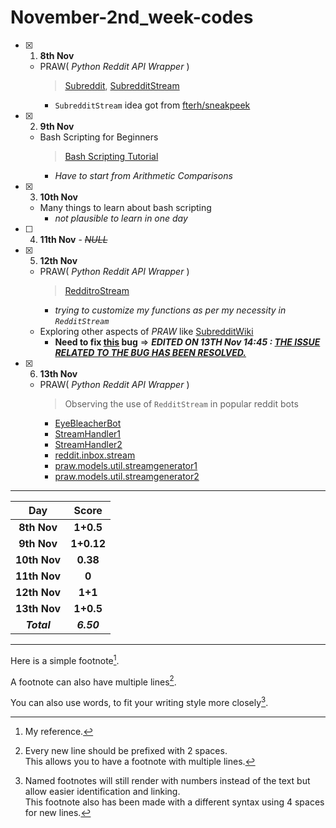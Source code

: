 # November-2nd_week-codes

- [x] 1. **8th Nov**
  - PRAW( _Python Reddit API Wrapper_ )
       > [Subreddit](https://praw.readthedocs.io/en/latest/code_overview/models/subreddit.html), [SubredditStream](https://praw.readthedocs.io/en/stable/code_overview/other/subredditstream.html)
       - `SubredditStream` idea got from [fterh/sneakpeek](https://github.com/fterh/sneakpeek/blob/master/main.py)

- [x] 2. **9th Nov**
  - Bash Scripting for Beginners
    > [Bash Scripting Tutorial](https://linuxconfig.org/bash-scripting-tutorial)
    - _Have to start from Arithmetic Comparisons_

- [x] 3. **10th Nov**
  - Many things to learn about bash scripting
    - _not plausible to learn in one day_

- [ ] 4. **11th Nov** - ~~_NULL_~~
- [x] 5. **12th Nov**
  - PRAW( _Python Reddit API Wrapper_ )
    > [RedditroStream](https://praw.readthedocs.io/en/stable/code_overview/other/redditorstream.html)
    - _trying to customize my functions as per my necessity in `RedditStream`_
  - Exploring other aspects of _PRAW_ like [SubredditWiki](https://praw.readthedocs.io/en/stable/code_overview/other/subredditwiki.html)
    - **Need to fix [this](https://github.com/hdmtp-s-basement/Nov-2nd_week_codes/blob/bcf0d6cd8803618196a81aaa1bd72d5be1743bac/RedditorStream_in_PRAW/stream_comment.py#L24) bug** => ***EDITED ON 13TH Nov 14:45 : [THE ISSUE RELATED TO THE BUG HAS BEEN RESOLVED.](https://praw.readthedocs.io/en/stable/code_overview/other/util.html)***

- [x] 6. **13th Nov**
  - PRAW( _Python Reddit API Wrapper_ )
    > Observing the use of `RedditStream` in popular reddit bots
    - [EyeBleacherBot](https://github.com/getcake/EyeBleacherBot/blob/8391723ca770b7ca7647f41c3fc4f939ad65c8b9/bot.py#L96)
    - [StreamHandler1](https://github.com/BananoCoin/banano_reddit_tipbot/blob/be93f1bb01cd4cf2d334a1cea0c29c4253bf09e4/src/shared.py#L20)
    - [StreamHandler2](https://github.com/Toldry/RedditAutoCrosspostBot/blob/d194c70d7d1cbc31f34d4141fb7d06d058e35d20/reddit_auto_crosspost_bot.py#L31)
    - [reddit.inbox.stream](https://github.com/Toldry/RedditAutoCrosspostBot/blob/d194c70d7d1cbc31f34d4141fb7d06d058e35d20/reddit_auto_crosspost_bot.py#L57)
    - [praw.models.util.streamgenerator1](https://github.com/msr8/sussy-bot/blob/13ee3dd2b578edc9676308aa153c27dba503b0ac/main.py#L25)
    - [praw.models.util.streamgenerator2](https://github.com/msr8/sussy-bot/blob/13ee3dd2b578edc9676308aa153c27dba503b0ac/reply-bot/main.py#L27)
    


<hr>
<div align="center">

Day      | Score
:--------------:|:----------------:
**8th Nov** | **1+0.5**
**9th Nov** | **1+0.12**
**10th Nov**| **0.38**
**11th Nov**| **0**
**12th Nov**| **1+1**
**13th Nov**| **1+0.5**
***Total***     | ***6.50***
     
</div>
<hr>
<!--Below part needs to be edited-->

Here is a simple footnote[^1].

A footnote can also have multiple lines[^2].  

You can also use words, to fit your writing style more closely[^note].

[^1]: My reference.
[^2]: Every new line should be prefixed with 2 spaces.  
  This allows you to have a footnote with multiple lines.
[^note]:
    Named footnotes will still render with numbers instead of the text but allow easier identification and linking.  
    This footnote also has been made with a different syntax using 4 spaces for new lines.
